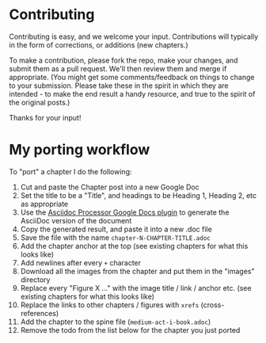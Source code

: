 # Contributing

Contributing is easy, and we welcome your input.  Contributions will typically in the form of corrections, or additions (new chapters.)

To make a contribution, please fork the repo, make your changes, and submit them as a pull request.  We'll then review them and merge if appropriate.  (You might get some comments/feedback on things to change to your submission. Please take these in the spirit in which they are intended - to make the end result a handy resource, and true to the spirit of the original posts.)

Thanks for your input!

# My porting workflow
To "port" a chapter I do the following:
1. Cut and paste the Chapter post into a new Google Doc
1. Set the title to be a "Title", and headings to be Heading 1, Heading 2, etc as appropriate 
1. Use the [Asciidoc Processor Google Docs plugin](https://chrome.google.com/webstore/detail/asciidoc-processor/eghlmnhjljbjodpeehjjcgfcjegcfbhk?hl=en) to generate the AsciiDoc version of the document
1. Copy the generated result, and paste it into a new .doc file
1. Save the file with the name ```chapter-N-CHAPTER-TITLE.adoc```
1. Add the chapter anchor at the top (see existing chapters for what this looks like)
1. Add newlines after every ```+``` character
1. Download all the images from the chapter and put them in the "images" directory
1. Replace every "Figure X ..." with the image title / link / anchor etc. (see existing chapters for what this looks like)
1. Replace the links to other chapters / figures with ```xrefs``` (cross-references)
1. Add the chapter to the spine file (```medium-act-i-book.adoc```)
1. Remove the todo from the list below for the chapter you just ported
